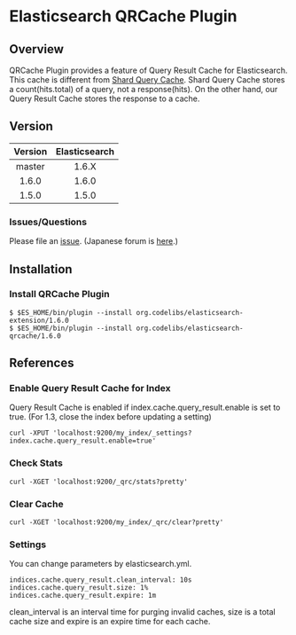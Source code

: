 Elasticsearch QRCache Plugin
=======================

## Overview

QRCache Plugin provides a feature of Query Result Cache for Elasticsearch.
This cache is different from [Shard Query Cache](http://www.elasticsearch.org/guide/en/elasticsearch/reference/master/index-modules-shard-query-cache.html).
Shard Query Cache stores a count(hits.total) of a query, not a response(hits).
On the other hand, our Query Result Cache stores the response to a cache.

## Version

| Version   | Elasticsearch |
|:---------:|:-------------:|
| master    | 1.6.X         |
| 1.6.0     | 1.6.0         |
| 1.5.0     | 1.5.0         |

### Issues/Questions

Please file an [issue](https://github.com/codelibs/elasticsearch-qrcache/issues "issue").
(Japanese forum is [here](https://github.com/codelibs/codelibs-ja-forum "here").)

## Installation

### Install QRCache Plugin

    $ $ES_HOME/bin/plugin --install org.codelibs/elasticsearch-extension/1.6.0
    $ $ES_HOME/bin/plugin --install org.codelibs/elasticsearch-qrcache/1.6.0

## References

### Enable Query Result Cache for Index

Query Result Cache is enabled if index.cache.query_result.enable is set to true.
(For 1.3, close the index before updating a setting)

    curl -XPUT 'localhost:9200/my_index/_settings?index.cache.query_result.enable=true'

### Check Stats

    curl -XGET 'localhost:9200/_qrc/stats?pretty'

### Clear Cache

    curl -XGET 'localhost:9200/my_index/_qrc/clear?pretty'

### Settings

You can change parameters by elasticsearch.yml.

    indices.cache.query_result.clean_interval: 10s
    indices.cache.query_result.size: 1%
    indices.cache.query_result.expire: 1m

clean_interval is an interval time for purging invalid caches, size is a total cache size and expire is an expire time for each cache.
